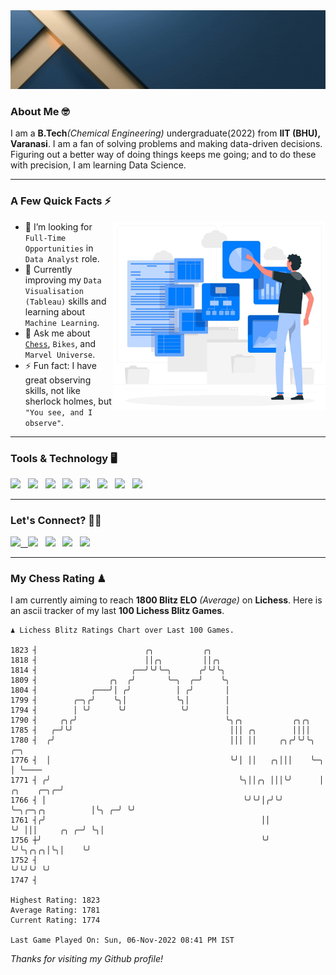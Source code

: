   <img src= "https://github.com/Laxman-Lakhan/Laxman-Lakhan/blob/master/Assets/Header.gif">

### About Me 🤓

I am a **B.Tech**_(Chemical Engineering)_ undergraduate(2022) from **IIT (BHU), Varanasi**. I am a fan of solving problems and making data-driven decisions. Figuring out a better way of doing things keeps me going; and to do these with precision, I am learning Data Science.

---

### A Few Quick Facts ⚡️
<img align="right" alt="Coding" width="340" src="https://github.com/Laxman-Lakhan/Laxman-Lakhan/blob/master/Assets/Data_Vector.jpg">   

- 🤝 I’m looking for `Full-Time Opportunities` in `Data Analyst` role.
- 📖 Currently improving my `Data Visualisation (Tableau)` skills and learning about `Machine Learning`.
- 💬 Ask me about [`Chess`](https://lichess.org/@/YourKingIsInDanger), `Bikes`, and `Marvel Universe`.
- ⚡️ Fun fact: I have great observing skills, not like sherlock holmes, but `"You see, and I observe"`.

---
### Tools & Technology 🖥

<img src="https://img.shields.io/badge/Python-white?logo=Python&logoColor=ColorName&style=ShieldStyle" /> &nbsp;
<img src="https://img.shields.io/badge/MySQL-white?logo=MySQL&logoColor=ColorName&style=ShieldStyle" /> &nbsp;
<img src="https://img.shields.io/badge/Tableau-white?logo=Tableau&logoColor=ColorName&style=ShieldStyle" /> &nbsp;
<img src="https://img.shields.io/badge/Excel-white?logo=Microsoft+Excel&logoColor=196F3D&style=ShieldStyle" /> &nbsp;
<img src="https://img.shields.io/badge/Jupyter-white?logo=Jupyter&logoColor=ColorName&style=ShieldStyle" /> &nbsp;
<img src="https://img.shields.io/badge/pandas-white?logo=Pandas&logoColor=000080&style=ShieldStyle" /> &nbsp;
<img src="https://img.shields.io/badge/numpy-white?logo=Numpy&logoColor=85C1E9&style=ShieldStyle" /> &nbsp;
<img src="https://img.shields.io/badge/scikit learn-white?logo=Scikit+Learn&logoColor=ColorName&style=ShieldStyle" /> &nbsp;



---

### Let's Connect? 🫳🏻

<a href="mailto:laxmansingh.lakhan@gmail.com"> <img src="https://img.icons8.com/fluent/48/000000/gmail.png" width="3.5%"/> &nbsp;
[<img src="https://img.icons8.com/color/48/000000/linkedin.png" width="3.5%"/>](https://www.linkedin.com/in/laxman-lakhan/)  &nbsp;
[<img src="https://img.icons8.com/fluent/48/000000/facebook-new.png" width="3.5%"/>](https://www.facebook.com/s.laxmanlakhan/)  &nbsp;
[<img src="https://img.icons8.com/fluent/48/000000/instagram-new.png" width="3.5%"/>](https://www.instagram.com/laxman.lakhan/)  &nbsp;
[<img src="https://img.icons8.com/color/48/000000/twitter.png" width="3.5%"/>](https://twitter.com/laxman__lakhan)  &nbsp;

 ---
  
### My Chess Rating ♟
  
I am currently aiming to reach **1800 Blitz ELO** *(Average)* on **Lichess**. Here is an ascii tracker of my last **100 Lichess Blitz Games**.

  ```
  ♟︎ 𝙻𝚒𝚌𝚑𝚎𝚜𝚜 𝙱𝚕𝚒𝚝𝚣 𝚁𝚊𝚝𝚒𝚗𝚐𝚜 𝙲𝚑𝚊𝚛𝚝 𝚘𝚟𝚎𝚛 𝙻𝚊𝚜𝚝 𝟷00 𝙶𝚊𝚖𝚎𝚜.
  
1823 ┤                        ╭╮           ╭╮
1818 ┤                        ││╭╮         ││╭╮
1814 ┤                     ╭──╯╰╯╰─╮      ╭╯╰╯╰╮
1809 ┤                ╭╮  ╭╯       ╰─╮  ╭─╯    ╰╮
1804 ┤            ╭───╯│ ╭╯          │ ╭╯       │
1799 ┤        ╭─╮╭╯    ╰╮│           ╰╮│        │
1794 ┤        │ ╰╯      ╰╯            ╰╯        │
1790 ┤     ╭╮╭╯                                 ╰╮╭╮           ╭╮╭╮
1785 ┤   ╭─╯╰╯                                   │││ ╭╮        ││││
1780 ┤  ╭╯                                       │││ ││     ╭╮╭╯╰╯╰╮                              ╭─╮
1776 ┤  │                                        ╰╯│ ││   ╭╮│││    ╰─╮                            │ ╰────
1771 ┤ ╭╯                                          ╰╮││╭╮ │││╰╯      │                 ╭╮    ╭─╮╭─╯
1766 ┤ │                                            ╰╯╰╯│╭╯╰╯        ╰─╮╭─╮╭╮          │╰╮ ╭─╯ ╰╯
1761 ┤╭╯                                                ││             ╰╯ │││     ╭╮ ╭─╯ ╰╮│
1756 ┼╯                                                 ╰╯                ╰╯╰╮╭╮╭╮│╰╮│    ╰╯
1752 ┤                                                                       ╰╯╰╯╰╯ ╰╯
1747 ┤ 

Highest Rating: 1823
Average Rating: 1781
Current Rating: 1774 

Last Game Played On: Sun, 06-Nov-2022 08:41 PM IST
  ```
  
  
*Thanks for visiting my Github profile!*
